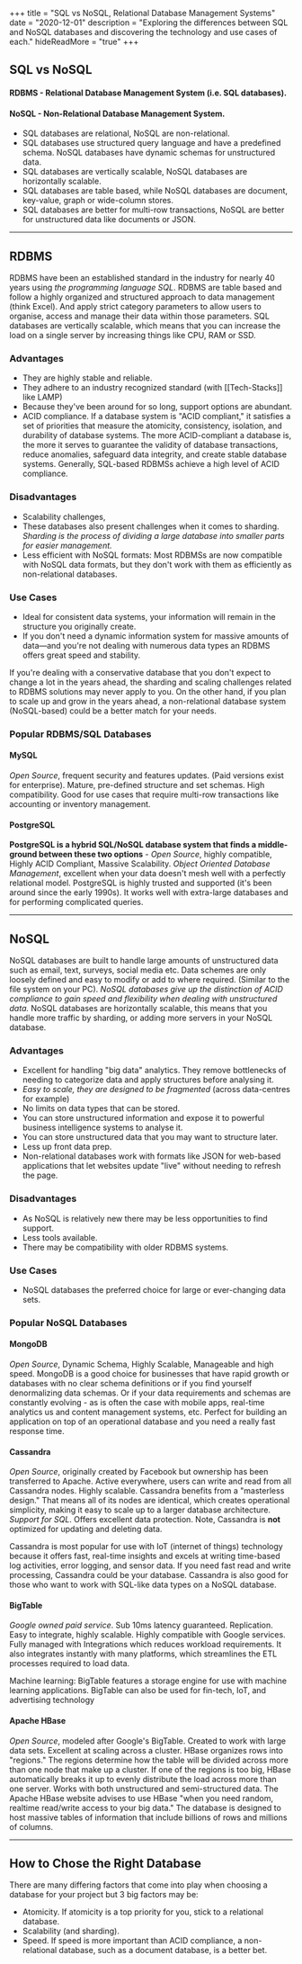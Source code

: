 +++
title = "SQL vs NoSQL, Relational Database Management Systems"
date = "2020-12-01"
description = "Exploring the differences between SQL and NoSQL databases and discovering the technology and use cases of each."
hideReadMore = "true"
+++

## SQL vs NoSQL

#### **RDBMS** - Relational Database Management System (i.e. SQL databases).
#### **NoSQL** - Non-Relational Database Management System.

- SQL databases are relational, NoSQL are non-relational.
- SQL databases use structured query language and have a predefined schema.
  NoSQL databases have dynamic schemas for unstructured data.
- SQL databases are vertically scalable, NoSQL databases are horizontally
  scalable.
- SQL databases are table based, while NoSQL databases are document, key-value,
  graph or wide-column stores.
- SQL databases are better for multi-row transactions, NoSQL are better for
  unstructured data like documents or JSON.

---

## RDBMS

RDBMS have been an established standard in the industry for nearly 40 years
using _the programming language SQL_. RDBMS are table based and follow a highly
organized and structured approach to data management (think Excel). And apply
strict category parameters to allow users to organise, access and manage their
data within those parameters. SQL databases are vertically scalable, which means
that you can increase the load on a single server by increasing things like CPU,
RAM or SSD.

### Advantages

- They are highly stable and reliable.
- They adhere to an industry recognized standard (with [[Tech-Stacks]] like
  LAMP)
- Because they've been around for so long, support options are abundant.
- ACID compliance. If a database system is "ACID compliant," it satisfies a set
  of priorities that measure the atomicity, consistency, isolation, and
  durability of database systems. The more ACID-compliant a database is, the
  more it serves to guarantee the validity of database transactions, reduce
  anomalies, safeguard data integrity, and create stable database systems.
  Generally, SQL-based RDBMSs achieve a high level of ACID compliance.

### Disadvantages

- Scalability challenges,
- These databases also present challenges when it comes to sharding. _Sharding
  is the process of dividing a large database into smaller parts for easier
  management._
- Less efficient with NoSQL formats: Most RDBMSs are now compatible with NoSQL
  data formats, but they don't work with them as efficiently as non-relational
  databases.

### Use Cases

- Ideal for consistent data systems, your information will remain in the
  structure you originally create.
- If you don't need a dynamic information system for massive amounts of data—and
  you're not dealing with numerous data types an RDBMS offers great speed and
  stability.

If you're dealing with a conservative database that you don't expect to change a
lot in the years ahead, the sharding and scaling challenges related to RDBMS
solutions may never apply to you. On the other hand, if you plan to scale up and
grow in the years ahead, a non-relational database system (NoSQL-based) could be
a better match for your needs.

### Popular RDBMS/SQL Databases

#### MySQL

_Open Source_, frequent security and features updates. (Paid versions exist for
enterprise). Mature, pre-defined structure and set schemas. High compatibility.
Good for use cases that require multi-row transactions like accounting or
inventory management.

#### PostgreSQL

**PostgreSQL is a hybrid SQL/NoSQL database system that finds a middle-ground
between these two options** - _Open Source_, highly compatible, Highly ACID
Compliant, Massive Scalability. _Object Oriented Database Management_, excellent
when your data doesn't mesh well with a perfectly relational model. PostgreSQL
is highly trusted and supported (it's been around since the early 1990s). It
works well with extra-large databases and for performing complicated queries.

---

## NoSQL

NoSQL databases are built to handle large amounts of unstructured data such as
email, text, surveys, social media etc. Data schemes are only loosely defined
and easy to modify or add to where required. (Similar to the file system on your
PC). _NoSQL databases give up the distinction of ACID compliance to gain speed
and flexibility when dealing with unstructured data._ NoSQL databases are
horizontally scalable, this means that you handle more traffic by sharding, or
adding more servers in your NoSQL database.

### Advantages

- Excellent for handling "big data" analytics. They remove bottlenecks of
  needing to categorize data and apply structures before analysing it.
- _Easy to scale, they are designed to be fragmented_ (across data-centres for
  example)
- No limits on data types that can be stored.
- You can store unstructured information and expose it to powerful business
  intelligence systems to analyse it.
- You can store unstructured data that you may want to structure later.
- Less up front data prep.
- Non-relational databases work with formats like JSON for web-based
  applications that let websites update "live" without needing to refresh the
  page.

### Disadvantages

- As NoSQL is relatively new there may be less opportunities to find support.
- Less tools available.
- There may be compatibility with older RDBMS systems.

### Use Cases

- NoSQL databases the preferred choice for large or ever-changing data sets.

### Popular NoSQL Databases

#### MongoDB

_Open Source_, Dynamic Schema, Highly Scalable, Manageable and high speed.
MongoDB is a good choice for businesses that have rapid growth or databases with
no clear schema definitions or if you find yourself denormalizing data schemas.
Or if your data requirements and schemas are constantly evolving - as is often
the case with mobile apps, real-time analytics us and content management systems,
etc. Perfect for building an application on top of an operational database and
you need a really fast response time.

#### Cassandra

_Open Source_, originally created by Facebook but ownership has been transferred
to Apache. Active everywhere, users can write and read from all Cassandra nodes.
Highly scalable. Cassandra benefits from a "masterless design." That means all
of its nodes are identical, which creates operational simplicity, making it easy
to scale up to a larger database architecture. _Support for SQL_. Offers
excellent data protection. Note, Cassandra is **not** optimized for updating and
deleting data.

Cassandra is most popular for use with IoT (internet of things) technology
because it offers fast, real-time insights and excels at writing time-based log
activities, error logging, and sensor data. If you need fast read and write
processing, Cassandra could be your database. Cassandra is also good for those
who want to work with SQL-like data types on a NoSQL database.

#### BigTable

_Google owned paid service_. Sub 10ms latency guaranteed. Replication. Easy to
integrate, highly scalable. Highly compatible with Google services. Fully
managed with Integrations which reduces workload requirements. It also
integrates instantly with many platforms, which streamlines the ETL processes
required to load data.

Machine learning: BigTable features a storage engine for use with machine
learning applications. BigTable can also be used for fin-tech, IoT, and
advertising technology

#### Apache HBase

_Open Source_, modeled after Google's BigTable. Created to work with large data
sets. Excellent at scaling across a cluster. HBase organizes rows into
"regions." The regions determine how the table will be divided across more than
one node that make up a cluster. If one of the regions is too big, HBase
automatically breaks it up to evenly distribute the load across more than one
server. Works with both unstructured and semi-structured data. The Apache HBase
website advises to use HBase "when you need random, realtime read/write access
to your big data." The database is designed to host massive tables of
information that include billions of rows and millions of columns.

---

## How to Chose the Right Database

There are many differing factors that come into play when choosing a database
for your project but 3 big factors may be:

- Atomicity. If atomicity is a top priority for you, stick to a relational
  database.
- Scalability (and sharding).
- Speed. If speed is more important than ACID compliance, a non-relational
  database, such as a document database, is a better bet.
